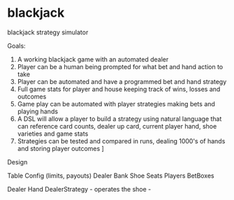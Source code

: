 # blackjack
blackjack strategy simulator

Goals:

1. A working blackjack game with an automated dealer
2. Player can be a human being prompted for what bet and hand action to take
3. Player can be automated and have a programmed bet and hand strategy
4. Full game stats for player and house keeping track of wins, losses and outcomes
5. Game play can be automated with player strategies making bets and playing hands
6. A DSL will allow a player to build a strategy using natural language that can
   reference card counts, dealer up card, current player hand, shoe varieties and game stats
7. Strategies can be tested and compared in runs, dealing 1000's of hands and storing player outcomes
]



Design

  Table
    Config (limits, payouts)
    Dealer 
    Bank
    Shoe
    Seats
    Players
    BetBoxes


  Dealer
    Hand
    DealerStrategy
      - operates the shoe
      - 


